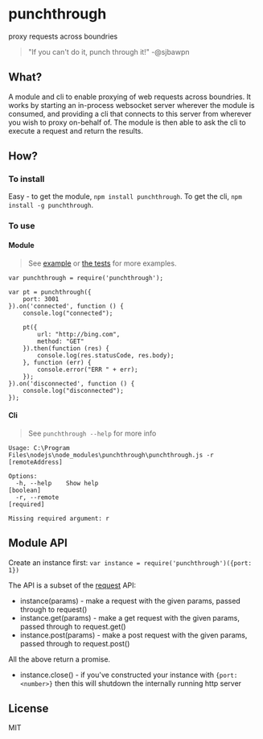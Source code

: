 # punchthrough
proxy requests across boundries

> "If you can't do it, punch through it!" -@sjbawpn

## What?

A module and cli to enable proxying of web requests across boundries. It works
by starting an in-process websocket server wherever the module is consumed, and
providing a cli that connects to this server from wherever you wish to proxy on-behalf of.
The module is then able to ask the cli to execute a request and return the results.

## How?

### To install

Easy - to get the module, `npm install punchthrough`. To get the cli, `npm install -g punchthrough`.

### To use

#### Module

> See [example](./example) or [the tests](./test) for more examples.

```
var punchthrough = require('punchthrough');

var pt = punchthrough({
    port: 3001
}).on('connected', function () {
    console.log("connected");

    pt({
        url: "http://bing.com",
        method: "GET"
    }).then(function (res) {
        console.log(res.statusCode, res.body);
    }, function (err) {
        console.error("ERR " + err);
    });
}).on('disconnected', function () {
    console.log("disconnected");
});
```

#### Cli

> See `punchthrough --help` for more info

```
Usage: C:\Program Files\nodejs\node_modules\punchthrough\punchthrough.js -r
[remoteAddress]

Options:
  -h, --help    Show help                                              [boolean]
  -r, --remote                                                        [required]

Missing required argument: r
```

## Module API

Create an instance first: `var instance = require('punchthrough')({port: 1})`

The API is a subset of the [request](https://npmjs.org/package/request) API:
+ instance(params) - make a request with the given params, passed through to request()
+ instance.get(params) - make a get request with the given params, passed through to request.get()
+ instance.post(params) - make a post request with the given params, passed through to request.post()

All the above return a promise.

+ instance.close() - if you've constructed your instance with `{port: <number>}` then this will shutdown the internally running http server

## License

MIT
